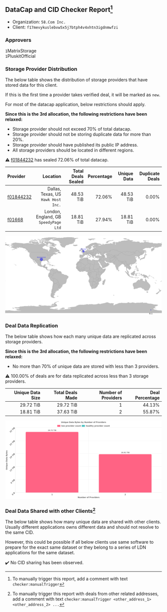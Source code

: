 ## DataCap and CID Checker Report[^1]
 - Organization: `58.Com Inc.`
 - Client: `f17mevykuslebvw5x5j7btph4v4xhtn3igdnmwfzi`
### Approvers
`1`MatrixStorage<br/>`1`PluskitOfficial


### Storage Provider Distribution
The below table shows the distribution of storage providers that have stored data for this client.

If this is the first time a provider takes verified deal, it will be marked as `new`.

For most of the datacap application, below restrictions should apply.

**Since this is the 3rd allocation, the following restrictions have been relaxed:**
 - Storage provider should not exceed 70% of total datacap.
 - Storage provider should not be storing duplicate data for more than 20%.
 - Storage provider should have published its public IP address.
 - All storage providers should be located in different regions.

⚠️ [f01844232](https://filfox.info/en/address/f01844232) has sealed 72.06% of total datacap.

| Provider                                              |                                 Location | Total Deals Sealed | Percentage | Unique Data | Duplicate Deals |
| :---------------------------------------------------- | ---------------------------------------: | -----------------: | ---------: | ----------: | --------------: |
| [f01844232](https://filfox.info/en/address/f01844232) |   Dallas, Texas, US<br/>`Hawk Host Inc.` |          48.53 TiB |     72.06% |   48.53 TiB |           0.00% |
| [f01668](https://filfox.info/en/address/f01668)       | London, England, GB<br/>`SpeedyPage Ltd` |          18.81 TiB |     27.94% |   18.81 TiB |           0.00% |

<img src="https://raw.githubusercontent.com/data-preservation-programs/filplus-checker-assets/main/filecoin-project/filecoin-plus-large-datasets/issues/1161/1699319846661.png"/>

### Deal Data Replication
The below table shows how each many unique data are replicated across storage providers.


**Since this is the 3rd allocation, the following restrictions have been relaxed:**
- No more than 70% of unique data are stored with less than 3 providers.

⚠️ 100.00% of deals are for data replicated across less than 3 storage providers.

| Unique Data Size | Total Deals Made | Number of Providers | Deal Percentage |
| ---------------: | ---------------: | ------------------: | --------------: |
|        29.72 TiB |        29.72 TiB |                   1 |          44.13% |
|        18.81 TiB |        37.63 TiB |                   2 |          55.87% |

<img src="https://raw.githubusercontent.com/data-preservation-programs/filplus-checker-assets/main/filecoin-project/filecoin-plus-large-datasets/issues/1161/1699319847382.png"/>

### Deal Data Shared with other Clients[^3]
The below table shows how many unique data are shared with other clients.
Usually different applications owns different data and should not resolve to the same CID.

However, this could be possible if all below clients use same software to prepare for the exact same dataset or they belong to a series of LDN applications for the same dataset.

✔️ No CID sharing has been observed.

[^1]: To manually trigger this report, add a comment with text `checker:manualTrigger`

[^2]: Deals from those addresses are combined into this report as they are specified with `checker:manualTrigger`

[^3]: To manually trigger this report with deals from other related addresses, add a comment with text `checker:manualTrigger <other_address_1> <other_address_2> ...`
